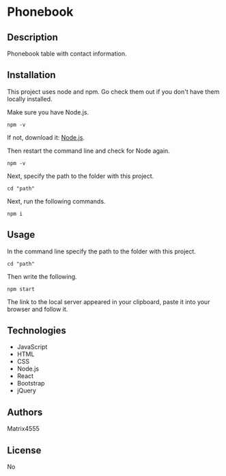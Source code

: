 # Phonebook

## Description

Phonebook table with contact information.

## Installation

This project uses node and npm. Go check them out if you don't have them locally installed.

Make sure you have Node.js.

```
npm -v
```

If not, download it: [Node.js](https://nodejs.org/).

Then restart the command line and check for Node again.

```
npm -v
```

Next, specify the path to the folder with this project. 

```
cd "path"
```

Next, run the following commands.

```
npm i
```

## Usage

In the command line specify the path to the folder with this project.

```
cd "path"
```

Then write the following.

```
npm start
```

The link to the local server appeared in your clipboard, paste it into your browser and follow it.

## Technologies

- JavaScript
- HTML
- CSS
- Node.js
- React
- Bootstrap
- jQuery

## Authors

Matrix4555

## License

No
